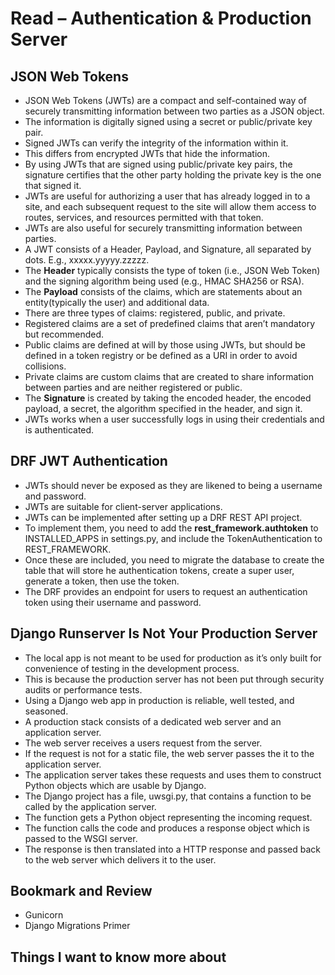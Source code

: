 # Read – Authentication & Production Server

## JSON Web Tokens

- JSON Web Tokens (JWTs) are a compact and self-contained way of securely transmitting information between two parties as a JSON object.  
- The information is digitally signed using a secret or public/private key pair.  
- Signed JWTs can verify the integrity of the information within it.  
- This differs from encrypted JWTs that hide the information.  
- By using JWTs that are signed using public/private key pairs, the signature certifies that the other party holding the private key is the one that signed it.  
- JWTs are useful for authorizing a user that has already logged in to a site, and each subsequent request to the site will allow them access to routes, services, and resources permitted with that token.  
- JWTs are also useful for securely transmitting information between parties.  
- A JWT consists of a Header, Payload, and Signature, all separated by dots. E.g., xxxxx.yyyyy.zzzzz.  
- The **Header** typically consists the type of token (i.e., JSON Web Token) and the signing algorithm being used (e.g., HMAC SHA256 or RSA).  
- The **Payload** consists of the claims, which are statements about an entity(typically the user) and additional data.  
- There are three types of claims: registered, public, and private.  
- Registered claims are a set of predefined claims that aren’t mandatory but recommended.  
- Public claims are defined at will by those using JWTs, but should be defined in a token registry or be defined as a URI in order to avoid collisions.  
- Private claims are custom claims that are created to share information between parties and are neither registered or public.  
- The **Signature** is created by taking the encoded header, the encoded payload, a secret, the algorithm specified in the header, and sign it.  
- JWTs works when a user successfully logs in using their credentials and is authenticated.  

## DRF JWT Authentication

- JWTs should never be exposed as they are likened to being a username and password.  
- JWTs are suitable for client-server applications.  
- JWTs can be implemented after setting up a DRF REST API project.  
- To implement them, you need to add the **rest_framework.authtoken** to INSTALLED_APPS in settings.py, and include the TokenAuthentication to REST_FRAMEWORK.  
- Once these are included, you need to migrate the database to create the table that will store he authentication tokens, create a super user, generate a token, then use the token.  
- The DRF provides an endpoint for users to request an authentication token using their username and password.  

## Django Runserver Is Not Your Production Server

- The local app is not meant to be used for production as it’s only built for convenience of testing in the development process.  
- This is because the production server has not been put through security audits or performance tests.  
- Using a Django web app in production is reliable, well tested, and seasoned.  
- A production stack consists of a dedicated web server and an application server.  
- The web server receives a users request from the server.  
- If the request is not for a static file, the web server passes the it to the application server.  
- The application server takes these requests and uses them to construct Python objects which are usable by Django.  
- The Django project has a file, uwsgi.py, that contains a function to be called by the application server.  
- The function gets a Python object representing the incoming request.  
- The function calls the code and produces a response object which is passed to the WSGI server.  
- The response is then translated into a HTTP response and passed back to the web server which delivers it to the user.  

## Bookmark and Review

- Gunicorn  
- Django Migrations Primer  

## Things I want to know more about
